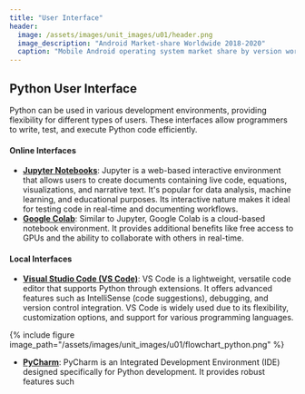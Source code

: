 ```yaml
---
title: "User Interface"
header:
  image: /assets/images/unit_images/u01/header.png
  image_description: "Android Market-share Worldwide 2018-2020"
  caption: "Mobile Android operating system market share by version worldwide from 2018 to 2020: [StatCounter](https://gs.statcounter.com/android-version-market-share/mobile/worldwide/#monthly-201907-202001) [via Statista](https://www.statista.com/statistics/921152/mobile-android-version-share-worldwide/)"
---
```


## Python User Interface

Python can be used in various development environments, providing flexibility for different types of users. These interfaces allow programmers to write, test, and execute Python code efficiently.

#### Online Interfaces
- **[Jupyter Notebooks](https://jupyter.org/)**: Jupyter is a web-based interactive environment that allows users to create documents containing live code, equations, visualizations, and narrative text. It's popular for data analysis, machine learning, and educational purposes. Its interactive nature makes it ideal for testing code in real-time and documenting workflows.
- **[Google Colab](https://colab.research.google.com/)**: Similar to Jupyter, Google Colab is a cloud-based notebook environment. It provides additional benefits like free access to GPUs and the ability to collaborate with others in real-time.

#### Local Interfaces
- **[Visual Studio Code (VS Code)](https://code.visualstudio.com/)**: VS Code is a lightweight, versatile code editor that supports Python through extensions. It offers advanced features such as IntelliSense (code suggestions), debugging, and version control integration. VS Code is widely used due to its flexibility, customization options, and support for various programming languages.

{% include figure image_path="/assets/images/unit_images/u01/flowchart_python.png" %}

- **[PyCharm](https://www.jetbrains.com/pycharm/)**: PyCharm is an Integrated Development Environment (IDE) designed specifically for Python development. It provides robust features such
